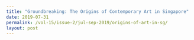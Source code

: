 ```yaml
---
title: "Groundbreaking: The Origins of Contemporary Art in Singapore"
date: 2019-07-31
permalink: /vol-15/issue-2/jul-sep-2019/origins-of-art-in-sg/
layout: post
---
```

